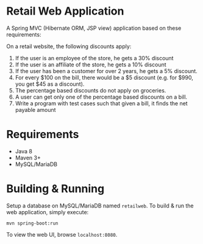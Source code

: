 # Retail Web Application

A Spring MVC (Hibernate ORM, JSP view) application based on these requirements:

On a retail website, the following discounts apply: 
1. If the user is an employee of the store, he gets a 30% discount 
2. If the user is an affiliate of the store, he gets a 10% discount 
3. If the user has been a customer for over 2 years, he gets a 5% discount. 
4. For every $100 on the bill, there would be a $5 discount (e.g. for $990, you get $45 as a discount). 
5. The percentage based discounts do not apply on groceries. 
6. A user can get only one of the percentage based discounts on a bill. 
7. Write a program with test cases such that given a bill, it finds the net payable amount

# Requirements
- Java 8
- Maven 3+
- MySQL/MariaDB

# Building & Running
Setup a database on MySQL/MariaDB named `retailweb`.
To build & run the web application, simply execute:
```
mvn spring-boot:run
```
To view the web UI, browse `localhost:8080`.
